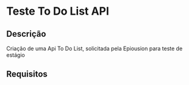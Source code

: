 # Teste To Do List API
## Descrição
Criação de uma Api To Do List, solicitada pela Epiousion para teste de estágio
## Requisitos

